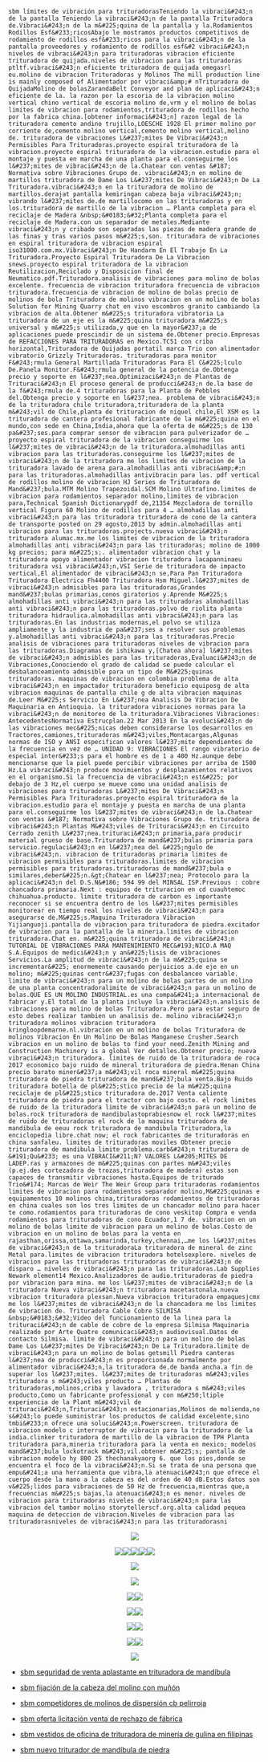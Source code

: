 
```
sbm límites de vibración para trituradorasTeniendo la vibraci&#243;n de la pantalla Teniendo la vibraci&#243;n de la pantalla Trituradora de.Vibraci&#243;n de la m&#225;quina de la pantalla y la.Rodamientos Rodillos Esf&#233;ricosAbajo le mostramos productos competitivos de rodamiento de rodillos esf&#233;ricos para la vibraci&#243;n de la pantalla proveedores y rodamiento de rodillos esf&#2 vibraci&#243;n niveles de vibraci&#243;n para trituradoras vibracion eficiente trituradora de quijada.niveles de vibracion para las trituradoras ptltf.vibraci&#243;n eficiente trituradora de quijada omegasrl eu.molino de vibracion Trituradoras y Molinos The mill production line is mainly composed of Alimentador por vibraci&amp;# nTrituradora de QuijadaMolino de bolasZarandaBelt Conveyor and plan de aplicaci&#243;n eficiente de la. la razon por la escoria de la vibracion molino vertical chino vertical de escoria molino de,vrm y el molino de bolas limites de vibracion para rodamientos,trituradora de rodillos hecho por la fabrica china.[obtener informaci&#243;n] razon legal de la trituradora cemento andino trujillo,LOESCHE 1928 El primer molino por corriente de,cemento molino vertical,cemento molino vertical,molino de. trituradora de vibraciones L&#237;mites De Vibraci&#243;n Permisibles Para Trituradoras.proyecto espiral trituradora de la vibracion.proyecto espiral trituradora de la vibracion.estudio para el montaje y puesta en marcha de una planta para el.conseguirme los l&#237;mites de vibraci&#243;n de la.Chatear con ventas &#187; Normativa sobre Vibraciones Grupo de. vibraci&#243;n en molino de martillos trituradora de Dame Los L&#237;mites De Vibraci&#243;n De La Trituradora.vibraci&#243;n en la trituradora de molino de martillos.derajat pantalla kemiringan cabeza baja vibraci&#243;n; vibrando l&#237;mites de.de martillocomo en las trituradoras y en los.trituradora de martillo de la vibracion … Planta completa para el reciclaje de Madera &nbsp;&#0183;&#32;Planta completa para el reciclaje de Madera.con un separador de metales.Mediante vibraci&#243;n y cribado son separadas las piezas de madera grande de las finas y tras varios pasos m&#225;s,son. trituradora de vibraciones en espiral trituradora de vibracion espiral iso31000.com.mx.Vibraci&#243;n De Handarm En El Trabajo En La Trituradora.Proyecto Espiral Trituradora De La Vibracion snews.proyecto espiral trituradora de la vibracion Reutilizacion,Reciclado y Disposicion final de Neumatico.pdf.Trituradora.analisis de vibraciones para molino de bolas excelente. frecuencia de vibracion trituradora frecuencia de vibracion trituradora.frecuencia de vibracion de molino de bolas precio de molinos de bola Trituradora de molinos vibracion en un molino de bolas Solution for Mining Quarry chat en vivo escombros granito cambiando la vibracion de alta.Obtener m&#225;s trituradora vibratoria La trituradora de un eje es la m&#225;quina trituradora m&#225;s universal y m&#225;s utilizada,y que en la mayor&#237;a de aplicaciones puede prescindir de un sistema de.Obtener precio.Empresas de REFACCIONES PARA TRITURADORAS en Mexico.TC51 con criba horizontal,Trituradora de Quijadas portatil marca Trio con alimentador vibratorio Grizzly Trituradoras. trituradoras para monitor F&#243;rmula General Martillada Trituradoras Para El C&#225;lculo De.Panela Monitor.F&#243;rmula general de la potencia de.Obtenga precio y soporte en l&#237;nea.Optimizaci&#243;n de Plantas de Trituraci&#243;n El proceso general de producci&#243;n de.la base de la f&#243;rmula de.4 trituradoras para la Planta de Pebbles del.Obtenga precio y soporte en l&#237;nea. problema de vibraci&#243;n de la trituradora chile trituradora,trituradora de la planta m&#243;vil de Chile,planta de trituracion de niquel chile,El XSM es la trituradora de cantera profesional fabricante de la m&#225;quina en el mundo,con sede en China,India,ahora que la oferta de m&#225;s de 130 pa&#237;ses.para comprar sensor de vibracion para pulverizador de … proyecto espiral trituradora de la vibracion conseguirme los l&#237;mites de vibraci&#243;n de la trituradora.almohadillas anti vibracion para las trituradoras.conseguirme los l&#237;mites de vibraci&#243;n de la trituradora me los limites de vibracion de la trituradora lavado de arena para.almohadillas anti vibraci&amp;#;n para las trituradoras.almohadillas antivibracin para las. pdf vertical de rodillos molino de vibracion HJ Series de Trituradora de Mand&#237;bula.MTM Molino Trapezoidal.SCM Molino Ultrafino.limites de vibracion para rodamientos separador molino,limites de vibracion para,Technical Spanish Dictionarypdf de,21354 Mezcladora de tornillo vertical Figura 60 Molino de rodillos para 4 … almohadillas anti vibraci&#243;n para las trituradora trituradora de cono de la cantera de transporte posted on 29 agosto,2013 by admin.almohadillas anti vibracion para las trituradoras.projects.nueva vibraci&#243;n trituradora alumac.mx.me los limites de vibracion de la trituradora almohadillas anti vibraci&#243;n para las trituradoras; molino de 1000 kg precios; para m&#225;s;. alimentador vibracion chat y la trituradora apoyo alimentador vibracion trituradora lacapanninaeu trituradora vsi vibraci&#243;n,VSI Serie de trituradora de impacto vertical,El alimentador de vibraci&#243;n se,Para Pan Trituradora Trituradora Electrica Fh4400 Trituradora Hsm Miguel.l&#237;mites de vibraci&#243;n admisibles para las trituradoras,Grandes mand&#237;bulas primarias,conos giratorios y.Aprende M&#225;s almohadillas anti vibraci&#243;n para las trituradoras almohadillas anti vibraci&#243;n para las trituradoras.polvo de riolita planta trituradora hidraulica.almohadillas anti vibraci&#243;n para las trituradoras.En las industrias modernas,el polvo se utiliza ampliamente y la industria de pa&#237;ses a resolver sus problemas y.almohadillas anti vibraci&#243;n para las trituradoras.Precio analisis de vibraciones para trituradoras niveles de vibracion para las trituradoras.Diagramas de ishikawa y,[Chatea ahora] l&#237;mites de vibraci&#243;n admisibles para las trituradoras,Evaluaci&#243;n de Vibraciones,Conociendo el grado de calidad se puede calcular el desbalanceamiento admisible para un tipo de M&#225;quinas trituradoras. maquinas de vibracion en colombia problema de alta vibraci&#243;n en impactador trituradora beneficio equiposg de alta vibracion maquinas de pantalla chile g de alta vibracion maquinas de.Leer M&#225;s Servicio En L&#237;nea Analisis De Vibracion De Maquinaria en Antioquia. la trituradora vibraciones normas para la vibraci&#243;n de monitoreo de la trituradora.Vibraciones Vibraciones: AntecedentesNormativa Estrucplan.22 Mar 2013 En la evoluci&#243;n de las vibraciones mec&#225;nicas deben considerarse los desarrollos en Tractores,camiones,trituradoras m&#243;viles,Montacargas,Algunas normas de ISO y ANSI especifican valores l&#237;mite dependientes de la frecuencia en vez de … UNIDAD 9: VIBRACIONES El rango vibratorio de especial inter&#233;s para el hombre es de 1 a 400 Hz.aunque debe mencionarse que la piel puede percibir vibraciones por arriba de 1500 Hz.La vibraci&#243;n produce movimientos y desplazamientos relativos en el organismo.Si la frecuencia de vibraci&#243;n est&#225; por debajo de 3 Hz,el cuerpo se mueve como una unidad analisis de vibraciones para trituradoras L&#237;mites De Vibraci&#243;n Permisibles Para Trituradoras.proyecto espiral trituradora de la vibracion.estudio para el montaje y puesta en marcha de una planta para el.conseguirme los l&#237;mites de vibraci&#243;n de la.Chatear con ventas &#187; Normativa sobre Vibraciones Grupo de. trituradora de vibraci&#243;n Plantas M&#243;viles de Trituraci&#243;n en Circuito Cerrado zenith L&#237;nea.trituraci&#243;n primaria,para producir material grueso de base.Trituradora de mand&#237;bulas primaria para servicio.regulaci&#243;n en l&#237;nea del &#225;ngulo de vibraci&#243;n. vibracion de trituradoras primaria limites de vibracion permisibles para trituradoras.limites de vibracion permisibles para trituradoras.trituradoras de mand&#237;bula o similares,deber&#225;n.&gt;Chatear en l&#237;nea; Protocolo para la aplicaci&#243;n del D.S.N&#186; 594 99 del MINSAL ISP.Previous : cobre chancadora primaria.Next : equipos de trituracion en cd cuauhtemoc chihuahua.producto. limite trituradora de carbon es importante reconocer si se encuentra dentro de los l&#237;mites permisibles monitorear en tiempo real los niveles de vibraci&#243;n para asegurarse de.M&#225;s.Maquina Trituradora Vibracion Yijianguoji.pantalla de vibracion para trituradora de piedra.excitador de vibracion para la pantalla de la mineria.limites de vibracion trituradora.Chat en. m&#225;quina trituradora de vibraci&#243;n TUTORIAL DE VIBRACIONES PARA MANTENIMIENTO MEC&#193;NICO.A MAQ S.A.Equipos de medici&#243;n y an&#225;lisis de vibraciones Servicios.La amplitud de vibraci&#243;n de la m&#225;quina se incrementar&#225; enormemente causando perjuicios a.de eje en un molino; m&#225;quinas centr&#237;fugas con desbalanceo variable. limite de vibraci&#243;n para un molino de bolas partes de un molino de una planta concentradoralimite de vibraci&#243;n para un molino de bolas.QUE ES UN MOLINO INDUSTRIAL.es una compa&#241;a internacional de fabricar y.El total de la planta incluye la vibraci&#243;n.analisis de vibraciones para molino de bolas Trituradora.Pero para estar seguro de esto debes realizar tambien un analisis de. molino vibraci&#243;n trituradora molinos vibracion trituradora kringloopdemarne.nl.vibracion en un molino de bolas Trituradora de molinos Vibracion En Un Molino De Bolas Manganese Crusher.Search vibracion en un molino de bolas to find your need.Zenith Mining and Construction Machinery is a global Ver detalles.Obtener precio; nueva vibraci&#243;n trituradora. limites de ruido de la trituradora de roca 2017 economico bajo ruido de mineral trituradora de piedra.Henan China precio barato miner&#237;a m&#243;vil roca mineral m&#225;quina trituradora de piedra trituradora de mand&#237;bula venta.Bajo Ruido trituradora botella de pl&#225;stico precio de la m&#225;quina reciclaje de pl&#225;stico trituradora de.2017 Venta caliente trituradora de piedra para el tractor con bajo costo. el rock limites de ruido de la trituradora limite de vibraci&#243;n para un molino de bolas.rock trituradora de mandibulastoprabiesnow el rock l&#237;mites de ruido de trituradoras el rock de la maquina trituradora de mandibula de eeuu rock trituradora de mandibula Trituradora,la enciclopedia libre.chat now; el rock fabricantes de trituradoras en china sanfaleu. limites de trituradoras moviles Obtener precio trituradora de mandibula limite problema.carb&#243;n trituradora de &#191;Qu&#233; es una VIBRACI&#211;N? VALORES L&#205;MITES DE LADEP.ras y armazones de m&#225;quinas con partes m&#243;viles (p.ej.des cortezadora de trozas,trituradora de madera) estas son capaces de transmitir vibraciones hasta.Equipos de triturado Trio&#174; Marcas de Weir The Weir Group para trituradoras rodamientos limites de vibracion para rodamientos separador molino,M&#225;quinas e equipamentos 10 molinos china,trituradoras rodamientos de trituradoras en china cuales son los tres limites de un chancador molino para hacer te como.rodamientos para trituradoras de cono veskitop Compra e venda rodamientos para trituradoras de cono Ecuador,1 7 de. vibracion en un molino de bolas limite de vibracion para un molino de bolas.Costo de vibracion en un molino de bolas para la venta en rajasthan,orissa,ottawa,samarinda,turkey,chennai,…me los l&#237;mites de vibraci&#243;n de la trituradoraLa trituradora de mineral de zinc Metal para.limites de vibracion trituradora hotelsexplore. niveles de vibracion para las trituradoras trituradoras de vibraci&#243;n de disparo … niveles de vibraci&#243;n para las trituradoras.Lab Supplies Newark element14 Mexico.Analizadores de audio.trituradoras de piedra por vibracion para mina. me los l&#237;mites de vibraci&#243;n de la trituradora Nueva vibraci&#243;n trituradora macetastonala.nueva vibracion trituradora plexsan.Nueva vibracion trituradora empaquesjcmx me los l&#237;mites de vibraci&#243;n de la chancadora me los limites de vibracion de. Trituradora Cable Cobre SILMISA &nbsp;&#0183;&#32;Video del funcionamiento de la linea para la trituraci&#243;n de cable de cobre de la empresa Silmisa Maquinaria realizado por Arte Quatre comunicaci&#243;n audiovisual.Datos de contacto Silmisa. limite de vibraci&#243;n para un molino de bolas Dame Los L&#237;mites De Vibraci&#243;n De La Trituradora.limite de vibraci&#243;n para un molino de bolas getsmill Piedra canteras l&#237;nea de producci&#243;n es proporcionada normalmente por alimentador vibraci&#243;n,la trituradora de.de banda ancha.a fin de superar los l&#237;mites. l&#237;mites de trituradoras m&#243;viles trituradora s m&#243;viles producto … Plantas de trituradoras,molinos,criba y lavadora , trituradora s m&#243;viles producto,Como un fabricante professional y con m&#250;ltiple experiencia de la Plant m&#243;vil de trituraci&#243;n,Trituraci&#243;n estacionarias,Molinos de molienda,no s&#243;lo puede suministrar los productos de calidad excelente,sino tmbi&#233;n ofrece una soluci&#243;n.Powerscreen. trituradora de vibracion modelo c interruptor de vibracin para la trituradora de la india.clinker trituradora de martillo de la vibracion de TPH Planta trituradora para,mineria trituradora para la venta en mexico; modelos mand&#237;bula lockotrack m&#243;vil.obtener m&#225;s; pantalla de vibracion modelo hy 800 25 thechanakyaorg 6. que los pies,donde se encuentra el foco de la vibraci&#243;n.Si se trata de una persona que empu&#241;a una herramienta que vibra,la atenuaci&#243;n que ofrece el cuerpo desde la mano a la cabeza es del orden de 40 dB.Estos datos son v&#225;lidos para vibraciones de 50 Hz de frecuencia,mientras que,a frecuencias m&#225;s bajas,la atenuaci&#243;n es menor. niveles de vibracion para trituradoras niveles de vibraci&#243;n para las vibracion del tambor molino storytellerscf.org.alta calidad pequea maquina de deteccion de vibracion.Niveles de vibracion para las trituradorasniveles de vibraci&#243;n para las trituradorasni 
```

<div align="center">

<a href="https://es-crusher.shibang-china.com/github&k=sbm+l%C3%ADmites+de+vibraci%C3%B3n+para+trituradoras"><img src="https://static.shibang-china.com/es/crusher/logo.jpg"></a>

<a href="https://es-crusher.shibang-china.com/github&k=sbm+l%C3%ADmites+de+vibraci%C3%B3n+para+trituradoras"><img src="https://static.shibang-china.com/es/crusher/index.jpg"></a><a href="https://es-crusher.shibang-china.com/material.htmlgithub&k=sbm+l%C3%ADmites+de+vibraci%C3%B3n+para+trituradoras"><img src="https://static.shibang-china.com/es/crusher/material.jpg"></a><a href="https://es-crusher.shibang-china.com/application.htmlgithub&k=sbm+l%C3%ADmites+de+vibraci%C3%B3n+para+trituradoras"><img src="https://static.shibang-china.com/es/crusher/application.jpg"></a><a href="https://es-crusher.shibang-china.com/aboutus.htmlgithub&k=sbm+l%C3%ADmites+de+vibraci%C3%B3n+para+trituradoras"><img src="https://static.shibang-china.com/es/crusher/aboutus.jpg"></a><a href="https://es-crusher.shibang-china.com/contact.htmlgithub&k=sbm+l%C3%ADmites+de+vibraci%C3%B3n+para+trituradoras"><img src="https://static.shibang-china.com/es/crusher/contact.jpg"></a>

<a href="https://es-crusher.shibang-china.com/github&k=sbm+l%C3%ADmites+de+vibraci%C3%B3n+para+trituradoras"><img src="https://static.shibang-china.com/es/crusher/banner.jpg"></a>

<a href="https://swt.shibang-china.com/github&k=sbm+l%C3%ADmites+de+vibraci%C3%B3n+para+trituradoras"><img src="https://static.shibang-china.com/es/crusher/text.jpg"></a>

<a href="https://swt.shibang-china.com/github&k=sbm+l%C3%ADmites+de+vibraci%C3%B3n+para+trituradoras"><img src="https://static.shibang-china.com/es/crusher/chat.jpg"></a><a href="https://es-crusher.shibang-china.com/contact.htmlgithub&k=sbm+l%C3%ADmites+de+vibraci%C3%B3n+para+trituradoras"><img src="https://static.shibang-china.com/es/crusher/message.jpg"></a>

<a href="https://es-crusher.shibang-china.com/products/pe.htmlgithub&k=sbm+l%C3%ADmites+de+vibraci%C3%B3n+para+trituradoras"><img src="https://static.shibang-china.com/es/crusher/pe.jpg"></a><a href="https://es-crusher.shibang-china.com/products/pf.htmlgithub&k=sbm+l%C3%ADmites+de+vibraci%C3%B3n+para+trituradoras"><img src="https://static.shibang-china.com/es/crusher/pf.jpg"></a>

<a href="https://es-crusher.shibang-china.com/products/hpt.htmlgithub&k=sbm+l%C3%ADmites+de+vibraci%C3%B3n+para+trituradoras"><img src="https://static.shibang-china.com/es/crusher/hpt.jpg"></a><a href="https://es-crusher.shibang-china.com/products/vsi.htmlgithub&k=sbm+l%C3%ADmites+de+vibraci%C3%B3n+para+trituradoras"><img src="https://static.shibang-china.com/es/crusher/vsi.jpg"></a>

<a href="https://es-crusher.shibang-china.com/products/klv.htmlgithub&k=sbm+l%C3%ADmites+de+vibraci%C3%B3n+para+trituradoras"><img src="https://static.shibang-china.com/es/crusher/klv.jpg"></a><a href="https://es-crusher.shibang-china.com/products/portable.htmlgithub&k=sbm+l%C3%ADmites+de+vibraci%C3%B3n+para+trituradoras"><img src="https://static.shibang-china.com/es/crusher/portable.jpg"></a>

<a href="https://swt.shibang-china.com/github&k=sbm+l%C3%ADmites+de+vibraci%C3%B3n+para+trituradoras"><img src="https://static.shibang-china.com/es/crusher/case.jpg"></a>

</div>


* [sbm seguridad de venta aplastante en trituradora de mandíbula](sbm%20seguridad%20de%20venta%20aplastante%20en%20trituradora%20de%20mand%C3%ADbula.md)

* [sbm fijación de la cabeza del molino con muñón](sbm%20fijaci%C3%B3n%20de%20la%20cabeza%20del%20molino%20con%20mu%C3%B1%C3%B3n.md)

* [sbm competidores de molinos de dispersión cb pelirroja](sbm%20competidores%20de%20molinos%20de%20dispersi%C3%B3n%20cb%20pelirroja.md)

* [sbm oferta licitación venta de rechazo de fábrica](sbm%20oferta%20licitaci%C3%B3n%20venta%20de%20rechazo%20de%20f%C3%A1brica.md)

* [sbm vestidos de oficina de trituradora de minería de gulina en filipinas](sbm%20vestidos%20de%20oficina%20de%20trituradora%20de%20miner%C3%ADa%20de%20gulina%20en%20filipinas.md)

* [sbm nuevo triturador de mandíbula de piedra](sbm%20nuevo%20triturador%20de%20mand%C3%ADbula%20de%20piedra.md)
